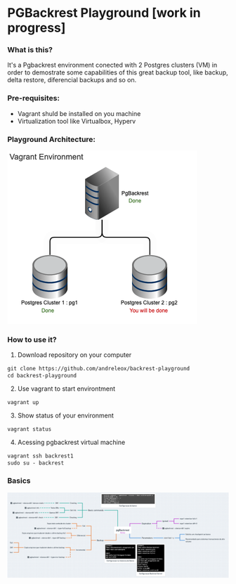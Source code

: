 # PGBackrest Playground [work in progress]
### What is this? 
It's a Pgbackrest environment conected with 2 Postgres clusters (VM) in order to demostrate some capabilities of this great backup tool, like backup, delta restore, diferencial backups and so on. 

### Pre-requisites: 
* Vagrant shuld be installed on you machine
* Virtualization tool like Virtualbox, Hyperv

### Playground Architecture: 
![Mindmap](https://github.com/andreleox/backrest-playground/blob/master/vagrant-architecture.png)

### How to use it? 

1. Download repository on your computer
```
git clone https://github.com/andreleox/backrest-playground
cd backrest-playground
```
2. Use vagrant to start environtment
```
vagrant up
```
3. Show status of your environment
```
vagrant status
```
4. Acessing pgbackrest virtual machine
```
vagrant ssh backrest1
sudo su - backrest 
```

### Basics 

![Mindmap](https://github.com/andreleox/backrest-playground/blob/master/backrest.png)
